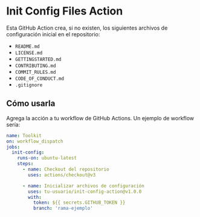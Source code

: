 # Init Config Files Action

Esta GitHub Action crea, si no existen, los siguientes archivos de configuración inicial en el repositorio:

- `README.md`
- `LICENSE.md`
- `GETTINGSTARTED.md`
- `CONTRIBUTING.md`
- `COMMIT_RULES.md`
- `CODE_OF_CONDUCT.md`
- `.gitignore`

## Cómo usarla

Agrega la acción a tu workflow de GitHub Actions. Un ejemplo de workflow sería:

```yaml
name: Toolkit
on: workflow_dispatch
jobs:
  init-config:
    runs-on: ubuntu-latest
    steps:
      - name: Checkout del repositorio
        uses: actions/checkout@v3

      - name: Inicializar archivos de configuración
        uses: tu-usuario/init-config-action@v1.0.0
        with:
          token: ${{ secrets.GITHUB_TOKEN }}
          branch: 'rama-ejemplo'
```